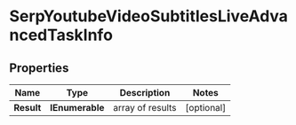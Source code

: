 # SerpYoutubeVideoSubtitlesLiveAdvancedTaskInfo


## Properties

| Name | Type | Description | Notes |
|------------ | ------------- | ------------- | -------------|
**Result** | **IEnumerable<SerpYoutubeVideoSubtitlesLiveAdvancedResultInfo>** | array of results |[optional]|